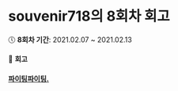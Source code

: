 # souvenir718의 8회차 회고
:clock5: **8회차 기간**: 2021.02.07 ~ 2021.02.13

:pencil: **회고**
#### [파이팅파이팅.](https://eloquent-knuth-c533eb.netlify.app/#/)

